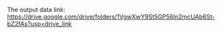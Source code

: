 The output data link:
https://drive.google.com/drive/folders/1VgwXwY9St5GP56ln2mcUAb6St-bZ2fAs?usp=drive_link
